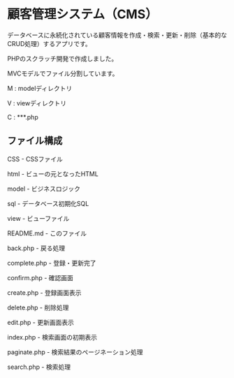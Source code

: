 # 顧客管理システム（CMS）

データベースに永続化されている顧客情報を作成・検索・更新・削除（基本的なCRUD処理）するアプリです。

PHPのスクラッチ開発で作成しました。

MVCモデルでファイル分割しています。

M : modelディレクトリ

V : viewディレクトリ

C : ***.php

## ファイル構成

CSS - CSSファイル

html - ビューの元となったHTML

model - ビジネスロジック

sql - データベース初期化SQL

view - ビューファイル

README.md - このファイル

back.php - 戻る処理

complete.php - 登録・更新完了

confirm.php - 確認画面

create.php - 登録画面表示

delete.php - 削除処理

edit.php - 更新画面表示

index.php - 検索画面の初期表示

paginate.php - 検索結果のページネーション処理

search.php - 検索処理
